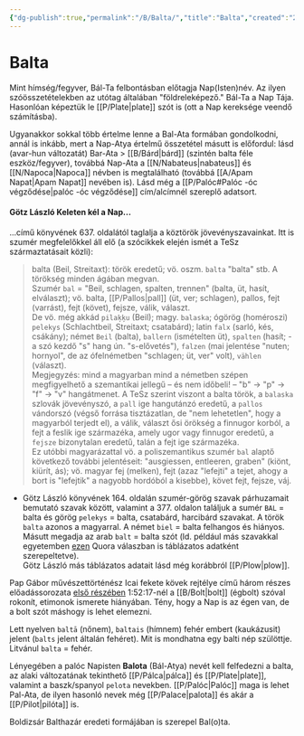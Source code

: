 ```yaml
---
{"dg-publish":true,"permalink":"/B/Balta/","title":"Balta","created":"2023-11-09T04:42","updated":"2025-09-11T16:57"}
---
```



# Balta

Mint hímség/fegyver, Bál-Ta felbontásban előtagja Nap(Isten)név. Az ilyen szóösszetételekben az utótag általában "földreleképező." Bál-Ta a Nap Tája. Hasonlóan képeztük le [[P/Plate\|plate]] szót is (ott a Nap kereksége veendő számításba).  

Ugyanakkor sokkal több értelme lenne a Bal-Ata formában gondolkodni, annál is inkább, mert a Nap-Atya értelmű összetétel másutt is előfordul: lásd (avar-hun változatát) Bar-Ata > [[B/Bárd\|bárd]] (szintén balta féle eszköz/fegyver), továbbá Nap-Ata a [[N/Nabateus\|nabateus]] és [[N/Napoca\|Napoca]] névben is megtalálható (továbbá [[A/Apam Napat\|Apam Napat]] nevében is). Lásd még a [[P/Palóc#Palóc -óc végződése\|palóc -óc végződése]] cím/alcímnél szereplő adatsort.  

#### Götz László Keleten kél a Nap...

...című könyvének 637. oldalától taglalja a köztörök jövevényszavainkat. Itt is szumér megfelelőkkel áll elő (a szócikkek elején ismét a TeSz származtatásait közli):
> balta (Beil, Streitaxt): török eredetű; vö. oszm. `balta` "balta" stb. A törökség minden ágában megvan.  
> Szumér `bal` = "Beil, schlagen, spalten, trennen" (balta, üt, hasít, elválaszt); vö. balta, [[P/Pallos\|pall]] (üt, ver; schlagen), pallos, fejt (varrást), fejt (követ), fejsze, válik, választ.  
> De vö. még akkád `pilaķķu` (Beil); magy. `balaska`; ógörög (homéroszi) `pelekys` (Schlachtbeil, Streitaxt; csatabárd); latin `falx` (sarló, kés, csákány); német `Beil` (balta), `ballern` (ismételten üt), `spalten` (hasít; - a szó kezdő "s" hang ún. "s-elővetés"), `falzen` (mai jelentése "nuten; hornyol", de az ófelnémetben "schlagen; üt, ver" volt), `vählen` (választ).  
> Megjegyzés: mind a magyarban mind a németben szépen megfigyelhető a szemantikai jellegű – és nem időbeli! – "b" → "p" → "f" → "v" hangátmenet. A TeSz szerint viszont a balta török, a `balaska` szlovák jövevényszó, a `pall` ige hangutánzó eredetű, a `pallos` vándorszó (végső forrása tisztázatlan, de "nem lehetetlen", hogy a magyarból terjedt el), a válik, választ ősi örökség a finnugor korból, a fejt a feslik ige származéka, amely ugor vagy finnugor eredetű, a `fejsze` bizonytalan eredetű, talán a fejt ige származéka.  
> Ez utóbbi magyarázattal vö. a poliszemantikus szumér `bal` alaptő következő további jelentéseit: "ausgiessen, entleeren, graben" (kiönt, kiürít, ás); vö. magyar fej (melken), fejt (azaz "lefejti" a tejet, ahogy a bort is "lefejtik" a nagyobb hordóból a kisebbe), követ fejt, fejsze, váj.  
- Götz László könyvének 164. oldalán szumér-görög szavak párhuzamait bemutató szavak között, valamint a 377. oldalon találjuk a sumér `BAL` = balta és görög `pelekys` = balta, csatabárd, harcibárd szavakat. A török `balta` azonos a magyarral. A német `biel` = balta felhangos és hiányos. <br/>
Másutt megadja az arab `balt` = balta szót (ld. például más szavakkal egyetemben [ezen](https://qr.ae/pvlkLa) Quora válaszban is táblázatos adatként szerepeltetve). <br/>
Götz László más táblázatos adatait lásd még korábbról [[P/Plow\|plow]].  

Pap Gábor művészettörténész Icai fekete kövek rejtélye című három részes előadássorozata [első részében](https://youtube.com/watch?v=EkK4R1UaIEY) 1:52:17-nél a [[B/Bolt\|bolt]] (égbolt) szóval rokonít, etimonok ismerete hiányában. Tény, hogy a Nap is az égen van, de a bolt szót máshogy is lehet elemezni.  

Lett nyelven `baltā` (nőnem), `baltais` (hímnem) fehér embert (kaukázusit) jelent (`balts` jelent általán fehéret). Mit is mondhatna egy balti nép szülöttje. Litvánul `balta` = fehér.  

Lényegében a palóc Napisten **Balota** (Bál-Atya) nevét kell felfedezni a balta, az alaki változatának tekinthető [[P/Pálca\|pálca]] és [[P/Plate\|plate]], valamint a baszk/spanyol `pelota` nevekben. [[P/Palóc\|Palóc]] maga is lehet Pal-Ata, de ilyen hasonló nevek még [[P/Palace\|palota]] és akár a [[P/Pilot\|pilóta]] is.  

Boldizsár Balthazár eredeti formájában is szerepel Bal(o)ta.  